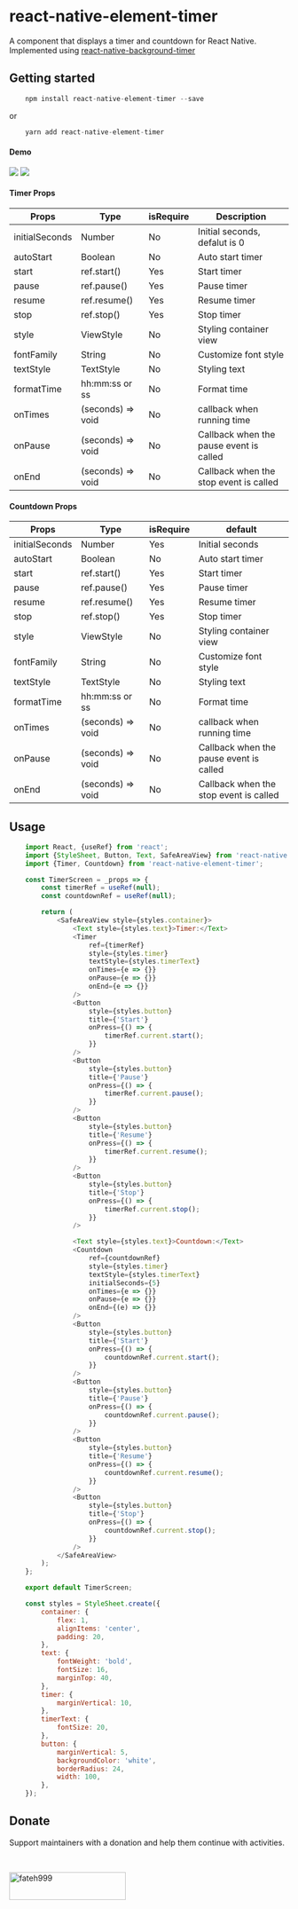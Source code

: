 # react-native-element-timer
A component that displays a timer and countdown for React Native.
Implemented using [react-native-background-timer](https://github.com/ocetnik/react-native-background-timer)
## Getting started
```js
    npm install react-native-element-timer --save
```
or
```js
    yarn add react-native-element-timer
```

#### Demo
![](https://github.com/hoaphantn7604/file-upload/blob/master/document/timer/timer.gif)
![](https://github.com/hoaphantn7604/file-upload/blob/master/document/timer/countdown.gif)

#### Timer Props
| Props              | Type                 | isRequire | Description                             |
| ------------------ | -------------------- | --------- | --------------------------------------- |
| initialSeconds     | Number               | No        | Initial seconds, defalut is 0           |
| autoStart          | Boolean              | No        | Auto start timer                        |
| start              | ref.start()          | Yes       | Start timer                             |
| pause              | ref.pause()          | Yes       | Pause timer                             |
| resume             | ref.resume()         | Yes       | Resume timer                            |
| stop               | ref.stop()           | Yes       | Stop timer                              |
| style              | ViewStyle            | No        | Styling container view                  |
| fontFamily         | String               | No        | Customize font style                    |
| textStyle          | TextStyle            | No        | Styling text                            |
| formatTime         | hh:mm:ss or ss       | No        | Format time                             |
| onTimes            | (seconds) => void    | No        | callback when running time              |
| onPause            | (seconds) => void    | No        | Callback when the pause event is called |
| onEnd              | (seconds) => void    | No        | Callback when the stop event is called  |


#### Countdown Props
| Props              | Type                 | isRequire | default                                 |
| ------------------ | -------------------- | --------- | --------------------------------------- |
| initialSeconds     | Number               | Yes       | Initial seconds                         |
| autoStart          | Boolean              | No        | Auto start timer                        |
| start              | ref.start()          | Yes       | Start timer                             |
| pause              | ref.pause()          | Yes       | Pause timer                             |
| resume             | ref.resume()         | Yes       | Resume timer                            |
| stop               | ref.stop()           | Yes       | Stop timer                              |
| style              | ViewStyle            | No        | Styling container view                  |
| fontFamily         | String               | No        | Customize font style                    |
| textStyle          | TextStyle            | No        | Styling text                            |
| formatTime         | hh:mm:ss or ss       | No        | Format time                             |
| onTimes            | (seconds) => void    | No        | callback when running time              |
| onPause            | (seconds) => void    | No        | Callback when the pause event is called |
| onEnd              | (seconds) => void    | No        | Callback when the stop event is called  |

## Usage
```javascript
    import React, {useRef} from 'react';
    import {StyleSheet, Button, Text, SafeAreaView} from 'react-native';
    import {Timer, Countdown} from 'react-native-element-timer';

    const TimerScreen = _props => {
        const timerRef = useRef(null);
        const countdownRef = useRef(null);

        return (
            <SafeAreaView style={styles.container}>
                <Text style={styles.text}>Timer:</Text>
                <Timer
                    ref={timerRef}
                    style={styles.timer}
                    textStyle={styles.timerText}
                    onTimes={e => {}}
                    onPause={e => {}}
                    onEnd={e => {}}
                />
                <Button
                    style={styles.button}
                    title={'Start'}
                    onPress={() => {
                        timerRef.current.start();
                    }}
                />
                <Button
                    style={styles.button}
                    title={'Pause'}
                    onPress={() => {
                        timerRef.current.pause();
                    }}
                />
                <Button
                    style={styles.button}
                    title={'Resume'}
                    onPress={() => {
                        timerRef.current.resume();
                    }}
                />
                <Button
                    style={styles.button}
                    title={'Stop'}
                    onPress={() => {
                        timerRef.current.stop();
                    }}
                />

                <Text style={styles.text}>Countdown:</Text>
                <Countdown
                    ref={countdownRef}
                    style={styles.timer}
                    textStyle={styles.timerText}
                    initialSeconds={5}
                    onTimes={e => {}}
                    onPause={e => {}}
                    onEnd={(e) => {}}
                />
                <Button
                    style={styles.button}
                    title={'Start'}
                    onPress={() => {
                        countdownRef.current.start();
                    }}
                />
                <Button
                    style={styles.button}
                    title={'Pause'}
                    onPress={() => {
                        countdownRef.current.pause();
                    }}
                />
                <Button
                    style={styles.button}
                    title={'Resume'}
                    onPress={() => {
                        countdownRef.current.resume();
                    }}
                />
                <Button
                    style={styles.button}
                    title={'Stop'}
                    onPress={() => {
                        countdownRef.current.stop();
                    }}
                />
            </SafeAreaView>
        );
    };

    export default TimerScreen;

    const styles = StyleSheet.create({
        container: {
            flex: 1,
            alignItems: 'center',
            padding: 20,
        },
        text: {
            fontWeight: 'bold',
            fontSize: 16,
            marginTop: 40,
        },
        timer: {
            marginVertical: 10,
        },
        timerText: {
            fontSize: 20,
        },
        button: {
            marginVertical: 5,
            backgroundColor: 'white',
            borderRadius: 24,
            width: 100,
        },
    });
```

## Donate

Support maintainers with a donation and help them continue with activities.

<br><p><a href="https://www.buymeacoffee.com/hoaphantn"> <img align="left" src="https://cdn.buymeacoffee.com/buttons/v2/default-yellow.png" height="50" width="210" alt="fateh999" /></a></p><br><br><br>
